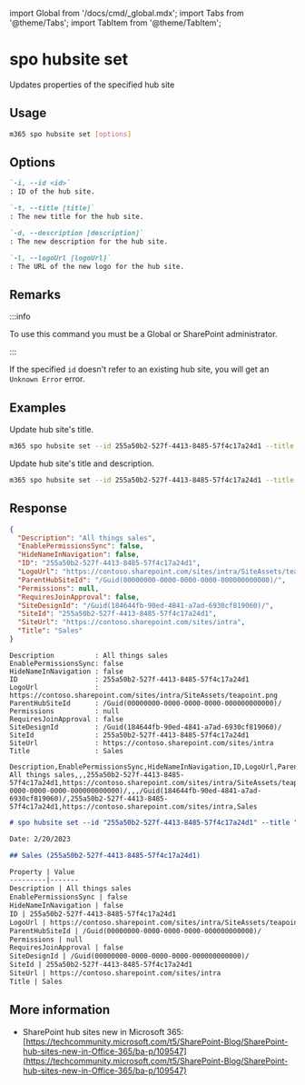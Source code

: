 <!-- DISCLAIMER: All secrets, passwords, and sensitive values in this document are examples only and not real credentials. -->
import Global from '/docs/cmd/_global.mdx';
import Tabs from '@theme/Tabs';
import TabItem from '@theme/TabItem';

# spo hubsite set

Updates properties of the specified hub site

## Usage

```sh
m365 spo hubsite set [options]
```

## Options

```md definition-list
`-i, --id <id>`
: ID of the hub site.

`-t, --title [title]`
: The new title for the hub site.

`-d, --description [description]`
: The new description for the hub site.

`-l, --logoUrl [logoUrl]`
: The URL of the new logo for the hub site.
```

<Global />

## Remarks

:::info

To use this command you must be a Global or SharePoint administrator.

:::

If the specified `id` doesn't refer to an existing hub site, you will get an `Unknown Error` error.

## Examples

Update hub site's title.

```sh
m365 spo hubsite set --id 255a50b2-527f-4413-8485-57f4c17a24d1 --title Sales
```

Update hub site's title and description.

```sh
m365 spo hubsite set --id 255a50b2-527f-4413-8485-57f4c17a24d1 --title Sales --description "All things sales"
```

## Response

<Tabs>
  <TabItem value="JSON">

  ```json
  {
    "Description": "All things sales",
    "EnablePermissionsSync": false,
    "HideNameInNavigation": false,
    "ID": "255a50b2-527f-4413-8485-57f4c17a24d1",
    "LogoUrl": "https://contoso.sharepoint.com/sites/intra/SiteAssets/teapoint.png",
    "ParentHubSiteId": "/Guid(00000000-0000-0000-0000-000000000000)/",
    "Permissions": null,
    "RequiresJoinApproval": false,
    "SiteDesignId": "/Guid(184644fb-90ed-4841-a7ad-6930cf819060)/",
    "SiteId": "255a50b2-527f-4413-8485-57f4c17a24d1",
    "SiteUrl": "https://contoso.sharepoint.com/sites/intra",
    "Title": "Sales"
  }
  ```

  </TabItem>
  <TabItem value="Text">

  ```text
  Description          : All things sales
  EnablePermissionsSync: false
  HideNameInNavigation : false
  ID                   : 255a50b2-527f-4413-8485-57f4c17a24d1
  LogoUrl              : https://contoso.sharepoint.com/sites/intra/SiteAssets/teapoint.png
  ParentHubSiteId      : /Guid(00000000-0000-0000-0000-000000000000)/
  Permissions          : null
  RequiresJoinApproval : false
  SiteDesignId         : /Guid(184644fb-90ed-4841-a7ad-6930cf819060)/
  SiteId               : 255a50b2-527f-4413-8485-57f4c17a24d1
  SiteUrl              : https://contoso.sharepoint.com/sites/intra
  Title                : Sales
  ```

  </TabItem>
  <TabItem value="CSV">

  ```csv
  Description,EnablePermissionsSync,HideNameInNavigation,ID,LogoUrl,ParentHubSiteId,Permissions,RequiresJoinApproval,SiteDesignId,SiteId,SiteUrl,Title
  All things sales,,,255a50b2-527f-4413-8485-57f4c17a24d1,https://contoso.sharepoint.com/sites/intra/SiteAssets/teapoint.png,/Guid(00000000-0000-0000-0000-000000000000)/,,,/Guid(184644fb-90ed-4841-a7ad-6930cf819060)/,255a50b2-527f-4413-8485-57f4c17a24d1,https://contoso.sharepoint.com/sites/intra,Sales
  ```

  </TabItem>
  <TabItem value="Markdown">

  ```md
  # spo hubsite set --id "255a50b2-527f-4413-8485-57f4c17a24d1" --title "Sales" --description "All things sales"

  Date: 2/20/2023

  ## Sales (255a50b2-527f-4413-8485-57f4c17a24d1)

  Property | Value
  ---------|-------
  Description | All things sales
  EnablePermissionsSync | false
  HideNameInNavigation | false
  ID | 255a50b2-527f-4413-8485-57f4c17a24d1
  LogoUrl | https://contoso.sharepoint.com/sites/intra/SiteAssets/teapoint.png
  ParentHubSiteId | /Guid(00000000-0000-0000-0000-000000000000)/
  Permissions | null
  RequiresJoinApproval | false
  SiteDesignId | /Guid(00000000-0000-0000-0000-000000000000)/
  SiteId | 255a50b2-527f-4413-8485-57f4c17a24d1
  SiteUrl | https://contoso.sharepoint.com/sites/intra
  Title | Sales
  ```

  </TabItem>
</Tabs>

## More information

- SharePoint hub sites new in Microsoft 365: [https://techcommunity.microsoft.com/t5/SharePoint-Blog/SharePoint-hub-sites-new-in-Office-365/ba-p/109547](https://techcommunity.microsoft.com/t5/SharePoint-Blog/SharePoint-hub-sites-new-in-Office-365/ba-p/109547)
